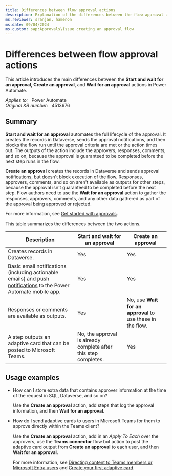 ```yaml
---
title: Differences between flow approval actions
description: Explanation of the differences between the flow approval actions in Power Automate.
ms.reviewer: sranjan, hamenon
ms.date: 09/04/2024
ms.custom: sap:Approvals\Issue creating an approval flow
---
```

# Differences between flow approval actions

This article introduces the main differences between the **Start and wait for an approval**, **Create an approval**, and **Wait for an approval** actions in Power Automate.

_Applies to:_ &nbsp; Power Automate  
_Original KB number:_ &nbsp; 4513676

## Summary

**Start and wait for an approval** automates the full lifecycle of the approval. It creates the records in Dataverse, sends the approval notifications, and then blocks the flow run until the approval criteria are met or the action times out. The outputs of the action include the approvers, responses, comments, and so on, because the approval is guaranteed to be completed before the next step runs in the flow.

**Create an approval** creates the records in Dataverse and sends approval notifications, but doesn't block execution of the flow. Responses, approvers, comments, and so on aren't available as outputs for other steps, because the approval isn't guaranteed to be completed before the next step. Flow authors need to use the **Wait for an approval** action to gather the responses, approvers, comments, and any other data gathered as part of the approval being approved or rejected.

For more information, see [Get started with approvals](/power-automate/get-started-approvals).

This table summarizes the differences between the two actions.

| Description| Start and wait for an approval | Create an approval|
|---|---|---|
| Creates records in Dataverse. | Yes | Yes |
| Basic email notifications (including actionable emails) and push [notifications](/power-automate/mobile/notifications) to the Power Automate mobile app. | Yes | Yes |
| Responses or comments are available as outputs. | Yes | No, use **Wait for an approval** to use these in the flow. |
| A step outputs an adaptive card that can be posted to Microsoft Teams. | No, the approval is already complete after this step completes. | Yes |

## Usage examples

- How can I store extra data that contains approver information at the time of the request in SQL, Dataverse, and so on?

  Use the **Create an approval** action, add steps that log the approval information, and then **Wait for an approval**.

- How do I send adaptive cards to users in Microsoft Teams for them to approve directly within the Teams client?

  Use the **Create an approval** action, add in an _Apply To Each_ over the approvers, use the **Teams connector** flow bot action to post the adaptive card output from **Create an approval** to each user, and then **Wait for an approval**.
  
  For more information, see [Directing content to Teams members or Microsoft Entra users](/power-automate/overview-adaptive-cards#directing-content-to-teams-members-or-microsoft-entra-users) and [Create your first adaptive card](/power-automate/create-adaptive-cards).

